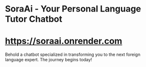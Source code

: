 # SoraAi - Your Personal Language Tutor Chatbot

# https://soraai.onrender.com

Behold a chatbot specialized in transforming you to the next foreign language expert. The journey begins today!


